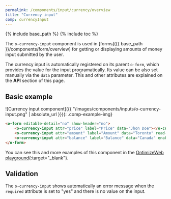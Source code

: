 ```yaml
---
permalink: /components/input/currency/overview
title: "Currency input"
comp: currencyInput
---
```


{% include base_path %}
{% include toc %}

The `o-currency-input` component is used in [forms]({{ base_path }}/components/form/overview) for getting or displaying amounts of money input submitted by the user.

The currency input is automatically registered on its parent `o-form`, which provides the value for the input programatically. Its value can be also set manually via the `data` parameter. This and other attributes are explained on the **API** section of this page.

## Basic example
![Currency input component]({{ "/images/components/inputs/o-currency-input.png" | absolute_url }}){: .comp-example-img}

```html
<o-form editable-detail="no" show-header="no">
    <o-currency-input attr="price" label="Price" data="Jhon Doe"></o-currency-input>
    <o-currency-input attr="amount" label="Amount" data="Toronto" read-only="no"></o-currency-input>
    <o-currency-input attr="balance" label="Balance" data="Canada" enabled="no"></o-currency-input>
</o-form>
```
You can see this and more examples of this component in the [OntimizeWeb playground]({{site.playgroundurl}}/main/inputs/currency){:target="_blank"}.

## Validation
The `o-currency-input` shows automatically an error message when the `required` attribute is set to "yes" and there is no value on the input.
